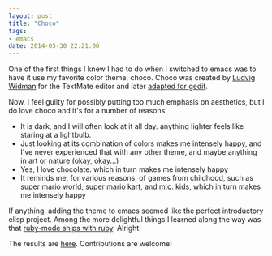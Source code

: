 ```yaml
---
layout: post
title: "Choco"
tags:
- emacs
date: 2014-05-30 22:21:00
---
```


One of the first things I knew I had to do when I switched to emacs
was to have it use my favorite color theme, choco. Choco was created
by [Ludvig Widman](http://www.ludw.se/blog/) for the TextMate editor
and later [adapted for gedit](https://github.com/gmate/gmate).

Now, I feel guilty for possibly putting too much emphasis on
aesthetics, but I do love choco and it's for a number of reasons:

* It is dark, and I will often look at it all day. anything lighter
  feels like staring at a lightbulb.
* Just looking at its combination of colors makes me intensely happy,
  and I've never experienced that with any other theme, and maybe
  anything in art or nature (okay, okay...)
* Yes, I love chocolate. which in turn makes me intensely happy
* It reminds me, for various reasons, of games from childhood, such as
  [super mario world](http://en.wikipedia.org/wiki/Super_Mario_World),
  [super mario kart](http://en.wikipedia.org/wiki/Super_Mario_Kart),
  and [m.c. kids](http://en.wikipedia.org/wiki/M.C._Kids), which in
  turn makes me intensely happy

If anything, adding the theme to emacs seemed like the perfect
introductory elisp project. Among the more delightful things I learned
along the way was that
[ruby-mode ships with ruby](https://github.com/ruby/ruby/blob/trunk/misc/ruby-mode.el).
Alright!

The results are
[here](https://github.com/imtayadeway/emacs-color-theme-choco).
Contributions are welcome!
